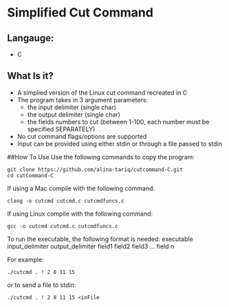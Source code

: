 # Simplified Cut Command

## Langauge:
* C

## What Is it?
- A simplied version of the Linux cut command recreated in C
- The program takes in 3 argument parameters:
	* the input delimiter (single char)
	* the output delimiter (single char)
	* the fields numbers to cut (between 1-100, each number must be specified SEPARATELY)
- No cut command flags/options are supported
- Input can be provided using either stdin or through a file passed to stdin

##How To Use
Use the following commands to copy the program:
```
git clone https://github.com/alina-tariq/cutcommand-C.git
cd cutCommand-C
```

If using a Mac compile with the following command:
```
clang -o cutcmd cutcmd.c cutcmdfuncs.c
```

If using Linux compile with the following command:
```
gcc -o cutcmd cutcmd.c cutcmdfuncs.c
```

To run the executable, the following format is needed:
executable input_delimiter output_delimiter field1 field2 field3 ... field n

For example:
```
./cutcmd . ! 2 8 11 15
```
or to send a file to stdin:
```
./cutcmd . ! 2 8 11 15 <inFile
```
